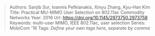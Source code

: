 > Authors: Sanjib Sur, Ioannis Pefkianakis, Xinyu Zhang, Kyu-Han Kim
> Title: Practical MU-MIMO User Selection on 802.11ac Commodity Networks
> Year: 2016
> Url: https://doi.org/10.1145/2973750.2973758
> Keywords: multi-user MIMO, IEEE 802.11ac, user selection
> Series: MobiCom '16
> Tags: *Define your own tags here, separate by comma*